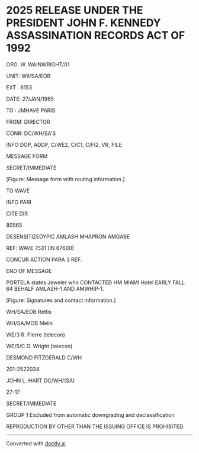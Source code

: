 # 2025 RELEASE UNDER THE PRESIDENT JOHN F. KENNEDY ASSASSINATION RECORDS ACT OF 1992

ORG. W. WAINWRIGHT/01

UNIT: WII/SA/EOB

EXT . 6153

DATE: 27/JAN/1965

TO : JMHAVE PARIS

FROM: DIRECTOR

CONR: DC/WH/SA'S

INFO DOP, ADDP, C/WE2, C/C1, C/FI2, VR, FILE

MESSAGE FORM

SECRET/IMMEDIATE

[Figure: Message form with routing information.]

TO WAVE

INFO PARI

CITE DIR

80565

DESENSITIZEDYPIC AMLASH MHAPRON AMGABE

REF: WAVE 7531 (IN 67600)

CONCUR ACTION PARA 3 REF.

END OF MESSAGE

PORTELA states Jeweler who CONTACTED HM MIAMI Hotel EARLY FALL 64 BEHALF AMLASH-1 AND AMWHIP-1.

[Figure: Signatures and contact information.]

WH/SA/EOB Rettis

WH/SA/MOB Melin

WE/3 R. Pierre (telecon)

WE/5/C D. Wright (telecon)

DESMOND FITZGERALD
C/WH

201-2522034

JOHN L. HART
DC/WH/(SA)

27-17

SECRET/IMMEDIATE

GROUP 1
Excluded from automatic downgrading and declassification

REPRODUCTION BY OTHER THAN THE ISSUING OFFICE IS PROHIBITED.


---
Converted with [doctly.ai](https://doctly.ai)